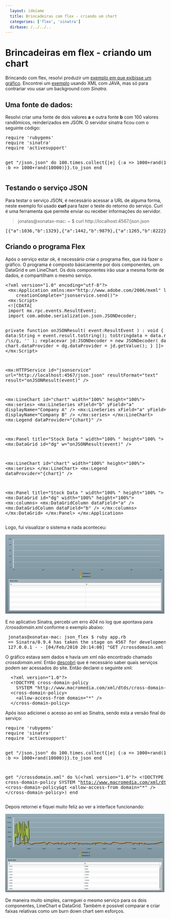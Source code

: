```yaml
---
  layout: ideiame
  title: Brincadeiras com flex - criando um chart
  categories: ['flex', 'sinatra']
  dirbase: /../../..
---
```


# Brincadeiras em flex - criando um chart

Brincando com flex, resolvi produzir um [exemplo em que exibisse um gráfico][exemplo_flex]. Encontrei um [exemplo][exemplo_flex] usando XML com JAVA, mas só para contrariar vou usar um background com *Sinatra*.

## Uma fonte de dados:

Resolvi criar uma fonte de dois valores **a** e outra fonte **b** com 100 valores randômicos, reinderizados em JSON. O servidor sinatra ficou com o seguinte código:

<div><pre class="prettyprint lang-ruby">
require 'rubygems'
require 'sinatra' 
require 'activesupport' 

get "/json.json" do 
  100.times.collect{|e| {:a => 1000+rand(1000), :b => 1000+rand(10000)}}.to_json
end
</pre></div>

## Testando o serviço JSON

Para testar o serviço JSON, é necessário acessar a URL de alguma forma, neste exemplo foi usado **curl** para fazer o teste do retorno do serviço. Curl é uma ferramenta que permite enviar ou receber informações do servidor.

>  jonatas@xonatax-mac: ~ $ curl http://localhost:4567/json.json

<div><pre class="prettyprint lang-javascript">
[{"a":1036,"b":1329},{"a":1442,"b":9879},{"a":1265,"b":8222},{"a":1822,"b":3708}...]
</pre></div>

## Criando o programa Flex

Após o serviço estar ok, é necessário criar o programa flex, que irá fazer o gráfico. O programa é composto básicamente por dois componentes, um DataGrid e um LineChart. Os dois componentes irão usar a mesma fonte de dados, e compartilham o mesmo serviço.

<div>
  <pre class="prettyprint lang-xml">
&lt;?xml version="1.0" encoding="utf-8"?&gt;
 &lt;mx:Application xmlns:mx="http://www.adobe.com/2006/mxml" layout="vertical"
    creationComplete="jsonservice.send()"&gt;
 &lt;mx:Script&gt;
 &lt;![CDATA[
 import mx.rpc.events.ResultEvent;
 import com.adobe.serialization.json.JSONDecoder;

 private function onJSONResult( event:ResultEvent ) : void {
   voidvar data:String = event.result.toString();
   toStringdata = data.replace( /\s/g, '' );
   replacevar jd:JSONDecoder = new JSONDecoder( data );
   chart.dataProvider = dg.dataProvider = jd.getValue();
 }
 ]]&gt;
 &lt;/mx:Script&gt;
 
 &lt;mx:HTTPService id="jsonservice"
    url="http://localhost:4567/json.json"
    resultFormat="text" result="onJSONResult(event)" /&gt;


 &lt;mx:LineChart id="chart" width="100%" height="100%"&gt;
 &lt;mx:series&gt;
 &lt;mx:LineSeries xField="b" yField="a" displayName="Company A" /&gt;
 &lt;mx:LineSeries xField="a" yField="b" displayName="Company B" /&gt;
 &lt;/mx:series&gt;
 &lt;/mx:LineChart&gt;
 &lt;mx:Legend dataProvider="{chart}" /&gt;

 &lt;mx:Panel title="Stock Data " width="100% " height="100% "&gt;
 &lt;mx:DataGrid id="dg" w="onJSONResult(event)" /&gt;

 &lt;mx:LineChart id="chart" width="100%" height="100%"&gt;
 &lt;mx:series&gt;
 &lt;/mx:LineChart&gt;
 &lt;mx:Legend dataProvider="{chart}" /&gt;

 &lt;mx:Panel title="Stock Data " width="100% " height="100% "&gt;
 &lt;mx:DataGrid id="dg" width="100%" height="100%"&gt;
 &lt;mx:columns&gt;
 &lt;mx:DataGridColumn dataField="a" /&gt;
 &lt;mx:DataGridColumn dataField="b" /&gt;
 &lt;/mx:columns&gt;
 &lt;/mx:DataGrid&gt;
 &lt;/mx:Panel&gt;
 &lt;/mx:Application&gt;
</pre>
</div>

Logo, fui visualizar o sistema e nada aconteceu:

![grafico-sem-dados]

E no aplicativo Sinatra, percebi um erro *404* no log que apontava para */crossdomain.xml* conforme o exemplo abaixo:

<pre>
 jonatas@xonatax-mac: json_flex $ ruby app.rb 
 == Sinatra/0.9.4 has taken the stage on 4567 for development with backup from Mongrel
 127.0.0.1 - - [04/Feb/2010 20:14:00] "GET /crossdomain.xml HTTP/1.1" 404 424 0.0013
</pre>


O gráfico estava sem dados e havia um xml não encontrado chamado *crossdomain.xml*. Então [descobri][crossdomain] que é necessário saber quais serviços podem ser acessados do site. Então declarei o seguinte xml:

<div>
  <pre class="prettyprint lang-xml">
  &lt;?xml version="1.0"?&gt;
  &lt;!DOCTYPE cross-domain-policy 
    SYSTEM "http://www.macromedia.com/xml/dtds/cross-domain-policy.dtd"&gt;
  &lt;cross-domain-policy&gt
    &lt;allow-access-from domain="*" /&gt;
  &lt;/cross-domain-policy&gt;
</pre>
</div>

Após isso adicionei o acesso ao xml ao Sinatra, sendo esta a versão final do serviço:

<div><pre class="prettyprint lang-ruby">
require 'rubygems'
require 'sinatra' 
require 'activesupport' 

get "/json.json" do 
  100.times.collect{|e| {:a => 1000+rand(1000), :b => 1000+rand(10000)}}.to_json
end

get "/crossdomain.xml" do 
  %(&lt;?xml version="1.0"?&gt;
  &lt;!DOCTYPE cross-domain-policy 
    SYSTEM "http://www.macromedia.com/xml/dtds/cross-domain-policy.dtd"&gt;
  &lt;cross-domain-policy&gt
    &lt;allow-access-from domain="*" /&gt;
  &lt;/cross-domain-policy&gt;)
end
</pre></div>

Depois retornei e fiquei muito feliz ao ver a interface funcionando: 

![grafico-com-dados]

De maneira muito simples, carreguei o mesmo serviço para os dois componentes, LineChart e DataGrid. Também é possível comparar e criar faixas relativas como um burn down chart sem esforços.

[exemplo_flex]: http://www.infoq.com/articles/flex-xml-json
[grafico-sem-dados]: /../../../images/grafico_sem_dados.jpg
[grafico-com-dados]: /../../../images/grafico_com_dados.jpg
[crossdomain]: http://moock.org/asdg/technotes/crossDomainPolicyFiles/
